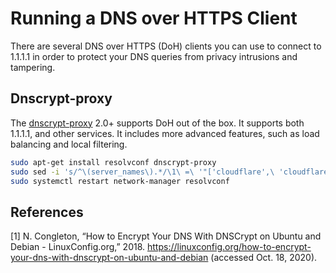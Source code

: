 # Running a DNS over HTTPS Client

There are several DNS over HTTPS (DoH) clients you can use to connect to 1.1.1.1 in order to protect your DNS queries from privacy intrusions and tampering.

## Dnscrypt-proxy

The [dnscrypt-proxy](https://dnscrypt.info) 2.0+ supports DoH out of the box. It supports both 1.1.1.1, and other services. It includes more advanced features, such as load balancing and local filtering.

```bash
sudo apt-get install resolvconf dnscrypt-proxy
sudo sed -i 's/^\(server_names\).*/\1\ =\ '"['cloudflare',\ 'cloudflare-ipv6']/" '/etc/dnscrypt-proxy/dnscrypt-proxy.toml'
sudo systemctl restart network-manager resolvconf
```

## References

[1] N. Congleton, “How to Encrypt Your DNS With DNSCrypt on Ubuntu and Debian - LinuxConfig.org,” 2018. https://linuxconfig.org/how-to-encrypt-your-dns-with-dnscrypt-on-ubuntu-and-debian (accessed Oct. 18, 2020).
